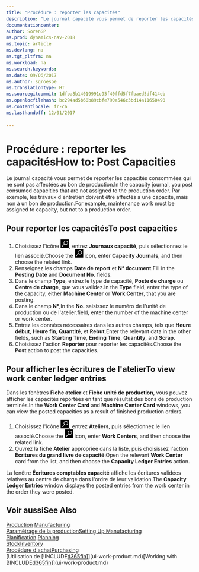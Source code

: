 ```yaml
---
title: "Procédure : reporter les capacités"
description: "Le journal capacité vous permet de reporter les capacités consommées qui ne sont pas affectées au bon de production. Par exemple, les travaux d'entretien doivent être affectés à une capacité, mais non à un bon de production."
documentationcenter: 
author: SorenGP
ms.prod: dynamics-nav-2018
ms.topic: article
ms.devlang: na
ms.tgt_pltfrm: na
ms.workload: na
ms.search.keywords: 
ms.date: 09/06/2017
ms.author: sgroespe
ms.translationtype: HT
ms.sourcegitcommit: 1dfba8b14019991c95f40ffd5f7fbaed5df414eb
ms.openlocfilehash: bc294ad5b60b89cbfe790a546c3bd14a11650490
ms.contentlocale: fr-ca
ms.lasthandoff: 12/01/2017

---
```

# <a name="how-to-post-capacities"></a><span data-ttu-id="5f0cb-104">Procédure : reporter les capacités</span><span class="sxs-lookup"><span data-stu-id="5f0cb-104">How to: Post Capacities</span></span>
<span data-ttu-id="5f0cb-105">Le journal capacité vous permet de reporter les capacités consommées qui ne sont pas affectées au bon de production.</span><span class="sxs-lookup"><span data-stu-id="5f0cb-105">In the capacity journal, you post consumed capacities that are not assigned to the production order.</span></span> <span data-ttu-id="5f0cb-106">Par exemple, les travaux d'entretien doivent être affectés à une capacité, mais non à un bon de production.</span><span class="sxs-lookup"><span data-stu-id="5f0cb-106">For example, maintenance work must be assigned to capacity, but not to a production order.</span></span>  

## <a name="to-post-capacities"></a><span data-ttu-id="5f0cb-107">Pour reporter les capacités</span><span class="sxs-lookup"><span data-stu-id="5f0cb-107">To post capacities</span></span>  
1.  <span data-ttu-id="5f0cb-108">Choisissez l'icône ![Page ou rapport pour la recherche](media/ui-search/search_small.png "icône Page ou rapport pour la recherche"), entrez **Journaux capacité**, puis sélectionnez le lien associé.</span><span class="sxs-lookup"><span data-stu-id="5f0cb-108">Choose the ![Search for Page or Report](media/ui-search/search_small.png "Search for Page or Report icon") icon, enter **Capacity Journals**, and then choose the related link.</span></span>  
2.  <span data-ttu-id="5f0cb-109">Renseignez les champs **Date de report** et **N° document**.</span><span class="sxs-lookup"><span data-stu-id="5f0cb-109">Fill in the **Posting Date** and **Document No.** fields.</span></span>  
3.  <span data-ttu-id="5f0cb-110">Dans le champ **Type**, entrez le type de capacité, **Poste de charge** ou **Centre de charge**, que vous validez.</span><span class="sxs-lookup"><span data-stu-id="5f0cb-110">In the **Type** field, enter the type of the capacity, either **Machine Center** or **Work Center**, that you are posting.</span></span>  
4.  <span data-ttu-id="5f0cb-111">Dans le champ **N°**,</span><span class="sxs-lookup"><span data-stu-id="5f0cb-111">In the **No.**</span></span> <span data-ttu-id="5f0cb-112">saisissez le numéro de l'unité de production ou de l'atelier.</span><span class="sxs-lookup"><span data-stu-id="5f0cb-112">field, enter the number of the machine center or work center.</span></span>  
5.  <span data-ttu-id="5f0cb-113">Entrez les données nécessaires dans les autres champs, tels que **Heure début**, **Heure fin**, **Quantité**, et **Rebut**.</span><span class="sxs-lookup"><span data-stu-id="5f0cb-113">Enter the relevant data in the other fields, such as **Starting Time**, **Ending Time**, **Quantity**, and **Scrap**.</span></span>  
6.  <span data-ttu-id="5f0cb-114">Choisissez l'action **Reporter** pour reporter les capacités.</span><span class="sxs-lookup"><span data-stu-id="5f0cb-114">Choose the **Post** action to post the capacities.</span></span>  

## <a name="to-view-work-center-ledger-entries"></a><span data-ttu-id="5f0cb-115">Pour afficher les écritures de l'atelier</span><span class="sxs-lookup"><span data-stu-id="5f0cb-115">To view work center ledger entries</span></span>  
<span data-ttu-id="5f0cb-116">Dans les fenêtres **Fiche atelier** et **Fiche unité de production**, vous pouvez afficher les capacités reportées en tant que résultat des bons de production terminés.</span><span class="sxs-lookup"><span data-stu-id="5f0cb-116">In the **Work Center Card** and **Machine Center Card** windows, you can view the posted capacities as a result of finished production orders.</span></span>    
1.  <span data-ttu-id="5f0cb-117">Choisissez l'icône ![Page ou rapport pour la recherche](media/ui-search/search_small.png "icône Page ou rapport pour la recherche"), entrez **Ateliers**, puis sélectionnez le lien associé.</span><span class="sxs-lookup"><span data-stu-id="5f0cb-117">Choose the ![Search for Page or Report](media/ui-search/search_small.png "Search for Page or Report icon") icon, enter **Work Centers**, and then choose the related link.</span></span>  
2.  <span data-ttu-id="5f0cb-118">Ouvrez la fiche **Atelier** appropriée dans la liste, puis choisissez l'action **Écritures du grand livre de capacité**.</span><span class="sxs-lookup"><span data-stu-id="5f0cb-118">Open the relevant **Work Center** card from the list, and then choose the **Capacity Ledger Entries** action.</span></span>  

<span data-ttu-id="5f0cb-119">La fenêtre **Écritures comptables capacité** affiche les écritures validées relatives au centre de charge dans l'ordre de leur validation.</span><span class="sxs-lookup"><span data-stu-id="5f0cb-119">The **Capacity Ledger Entries** window displays the posted entries from the work center in the order they were posted.</span></span>   

## <a name="see-also"></a><span data-ttu-id="5f0cb-120">Voir aussi</span><span class="sxs-lookup"><span data-stu-id="5f0cb-120">See Also</span></span>  
<span data-ttu-id="5f0cb-121">[Production](production-manage-manufacturing.md)  </span><span class="sxs-lookup"><span data-stu-id="5f0cb-121">[Manufacturing](production-manage-manufacturing.md)  </span></span>  
[<span data-ttu-id="5f0cb-122">Paramétrage de la production</span><span class="sxs-lookup"><span data-stu-id="5f0cb-122">Setting Up Manufacturing</span></span>](production-configure-production-processes.md)  
<span data-ttu-id="5f0cb-123">[Planification](production-planning.md)    </span><span class="sxs-lookup"><span data-stu-id="5f0cb-123">[Planning](production-planning.md)    </span></span>  
[<span data-ttu-id="5f0cb-124">Stock</span><span class="sxs-lookup"><span data-stu-id="5f0cb-124">Inventory</span></span>](inventory-manage-inventory.md)  
[<span data-ttu-id="5f0cb-125">Procédure d'achat</span><span class="sxs-lookup"><span data-stu-id="5f0cb-125">Purchasing</span></span>](purchasing-manage-purchasing.md)  
<span data-ttu-id="5f0cb-126">[Utilisation de [!INCLUDE[d365fin](includes/d365fin_md.md)]](ui-work-product.md)</span><span class="sxs-lookup"><span data-stu-id="5f0cb-126">[Working with [!INCLUDE[d365fin](includes/d365fin_md.md)]](ui-work-product.md)</span></span>

